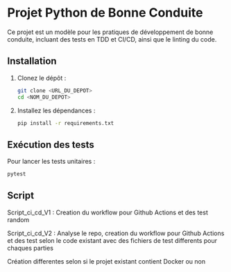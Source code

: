 # Projet Python de Bonne Conduite

Ce projet est un modèle pour les pratiques de développement de bonne conduite, incluant des tests en TDD et CI/CD, ainsi que le linting du code.

## Installation

1. Clonez le dépôt :

   ```bash
   git clone <URL_DU_DEPOT>
   cd <NOM_DU_DEPOT>
   ```

2. Installez les dépendances :
   ```bash
   pip install -r requirements.txt
   ```

## Exécution des tests

Pour lancer les tests unitaires :

```bash
pytest
```

## Script

Script_ci_cd_V1 : Creation du workflow pour Github Actions et des test random

Script_ci_cd_V2 : Analyse le repo, creation du workflow pour Github Actions et des test selon le code existant avec des fichiers de test differents pour chaques parties

Création differentes selon si le projet existant contient Docker ou non
